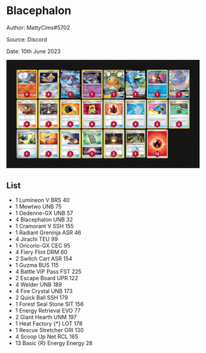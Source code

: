 # Blacephalon

Author: MattyCims#5702

Source: Discord

Date: 10th June 2023

![decklist](../images/../../images/SVI/Blacephalon/2-%20Blacephalon.png)

## List

* 1 Lumineon V BRS 40
* 1 Mewtwo UNB 75
* 1 Dedenne-GX UNB 57
* 4 Blacephalon UNB 32
* 1 Cramorant V SSH 155
* 1 Radiant Greninja ASR 46
* 4 Jirachi TEU 99
* 1 Oricorio-GX CEC 95
* 4 Fiery Flint DRM 60
* 2 Switch Cart ASR 154
* 1 Guzma BUS 115
* 4 Battle VIP Pass FST 225
* 2 Escape Board UPR 122
* 4 Welder UNB 189
* 4 Fire Crystal UNB 173
* 2 Quick Ball SSH 179
* 1 Forest Seal Stone SIT 156
* 1 Energy Retrieval EVO 77
* 2 Giant Hearth UNM 197
* 1 Heat Factory {*} LOT 178
* 1 Rescue Stretcher GRI 130
* 4 Scoop Up Net RCL 165
* 13 Basic {R} Energy Energy 28
